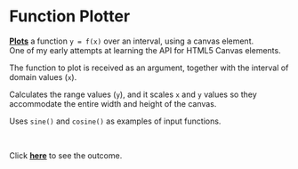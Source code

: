 # Function Plotter

**[Plots](https://claudiu-codreanu.github.io/func-plotter/main.html)** a function `y = f(x)` over an interval, using a canvas element.  
One of my early attempts at learning the API for HTML5 Canvas elements.

The function to plot is received as an argument, together with the interval of domain values (`x`).

Calculates the range values (`y`), and it scales `x` and `y` values so they accommodate the entire width and height of the canvas.

Uses `sine()` and `cosine()` as examples of input functions.

<br>

Click **[here](https://claudiu-codreanu.github.io/func-plotter/main.html)** to see the outcome.